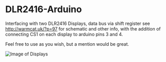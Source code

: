 # DLR2416-Arduino
Interfacing with two DLR2416 Displays, data bus via shift register
see http://warmcat.uk/?p=97 for schematic and other info, with the addition of connecting CS1 on each display to arduino pins 3 and 4.

Feel free to use as you wish, but a mention would be great.

![Image of Displays](http://warmcat.uk/wp-content/uploads/2019/06/img_2362-1024x768.jpg)
